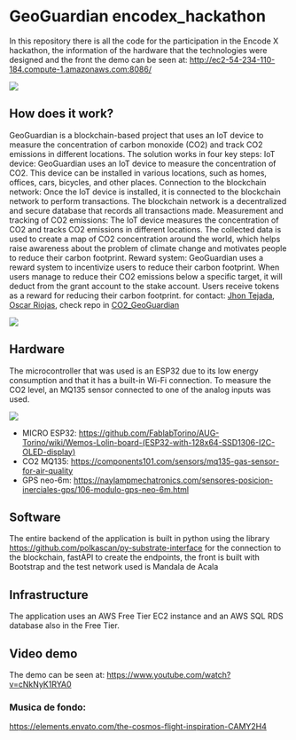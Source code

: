 # GeoGuardian encodex_hackathon
In this repository there is all the code for the participation in the Encode X hackathon, the information of the hardware that the technologies were designed and the front the demo can be seen at: <http://ec2-54-234-110-184.compute-1.amazonaws.com:8086/>

![](/home/oscar/GitHub/polkadot_hackathon/img/logo_hack.png)

## How does it work?
GeoGuardian is a blockchain-based project that uses an IoT device to measure the concentration of carbon monoxide (CO2) and track CO2 emissions in different locations. The solution works in four key steps:
IoT device: GeoGuardian uses an IoT device to measure the concentration of CO2. This device can be installed in various locations, such as homes, offices, cars, bicycles, and other places.
Connection to the blockchain network: Once the IoT device is installed, it is connected to the blockchain network to perform transactions. The blockchain network is a decentralized and secure database that records all transactions made.
Measurement and tracking of CO2 emissions: The IoT device measures the concentration of CO2 and tracks CO2 emissions in different locations. The collected data is used to create a map of CO2 concentration around the world, which helps raise awareness about the problem of climate change and motivates people to reduce their carbon footprint.
Reward system: GeoGuardian uses a reward system to incentivize users to reduce their carbon footprint. When users manage to reduce their CO2 emissions below a specific target, it will deduct from the grant account to the stake account. Users receive tokens as a reward for reducing their carbon footprint. for contact: 
<a href="mailto:jhonteajada95@gmail.com">Jhon Tejada</a>, <a href="mailto:oscarriojas@gmail.com">Oscar Riojas</a>, check repo in <a href="https://github.com/jhontejada95/CO2_GeoGuardian">CO2_GeoGuardian</a>

![](/home/oscar/GitHub/polkadot_hackathon/img/cover.jpg)

## Hardware
The microcontroller that was used is an ESP32 due to its low energy consumption and that it has a built-in Wi-Fi connection. To measure the CO2 level, an MQ135 sensor connected to one of the analog inputs was used.

![](/home/oscar/GitHub/polkadot_hackathon/img/sensor.jpg)

* MICRO ESP32: <https://github.com/FablabTorino/AUG-Torino/wiki/Wemos-Lolin-board-(ESP32-with-128x64-SSD1306-I2C-OLED-display)>
* CO2 MQ135:   <https://components101.com/sensors/mq135-gas-sensor-for-air-quality>
* GPS neo-6m:  <https://naylampmechatronics.com/sensores-posicion-inerciales-gps/106-modulo-gps-neo-6m.html>

## Software
The entire backend of the application is built in python using the library <https://github.com/polkascan/py-substrate-interface> for the connection to the blockchain, fastAPI to create the endpoints, the front is built with Bootstrap and the test network used is Mandala de Acala

## Infrastructure
The application uses an AWS Free Tier EC2 instance and an AWS SQL RDS database also in the Free Tier.

## Video demo
The demo can be seen at: <https://www.youtube.com/watch?v=cNkNyK1RYA0>

### Musica de fondo:
<https://elements.envato.com/the-cosmos-flight-inspiration-CAMY2H4>
